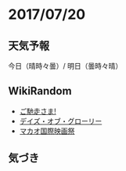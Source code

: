 # 2017/07/20

## 天気予報

今日（晴時々曇）/ 明日（曇時々晴）

## WikiRandom

* [ご馳走さま!](https://ja.wikipedia.org/wiki/%E3%81%94%E9%A6%B3%E8%B5%B0%E3%81%95%E3%81%BE%21)
* [デイズ・オブ・グローリー](https://ja.wikipedia.org/wiki/%E3%83%87%E3%82%A4%E3%82%BA%E3%83%BB%E3%82%AA%E3%83%96%E3%83%BB%E3%82%B0%E3%83%AD%E3%83%BC%E3%83%AA%E3%83%BC)
* [マカオ国際映画祭](https://ja.wikipedia.org/wiki/%E3%83%9E%E3%82%AB%E3%82%AA%E5%9B%BD%E9%9A%9B%E6%98%A0%E7%94%BB%E7%A5%AD)

## 気づき

